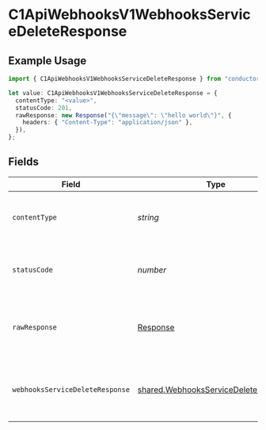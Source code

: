 # C1ApiWebhooksV1WebhooksServiceDeleteResponse

## Example Usage

```typescript
import { C1ApiWebhooksV1WebhooksServiceDeleteResponse } from "conductorone-sdk-typescript/sdk/models/operations";

let value: C1ApiWebhooksV1WebhooksServiceDeleteResponse = {
  contentType: "<value>",
  statusCode: 201,
  rawResponse: new Response("{\"message\": \"hello world\"}", {
    headers: { "Content-Type": "application/json" },
  }),
};
```

## Fields

| Field                                                                                               | Type                                                                                                | Required                                                                                            | Description                                                                                         |
| --------------------------------------------------------------------------------------------------- | --------------------------------------------------------------------------------------------------- | --------------------------------------------------------------------------------------------------- | --------------------------------------------------------------------------------------------------- |
| `contentType`                                                                                       | *string*                                                                                            | :heavy_check_mark:                                                                                  | HTTP response content type for this operation                                                       |
| `statusCode`                                                                                        | *number*                                                                                            | :heavy_check_mark:                                                                                  | HTTP response status code for this operation                                                        |
| `rawResponse`                                                                                       | [Response](https://developer.mozilla.org/en-US/docs/Web/API/Response)                               | :heavy_check_mark:                                                                                  | Raw HTTP response; suitable for custom response parsing                                             |
| `webhooksServiceDeleteResponse`                                                                     | [shared.WebhooksServiceDeleteResponse](../../../sdk/models/shared/webhooksservicedeleteresponse.md) | :heavy_minus_sign:                                                                                  | Empty response body. Status code indicates success.                                                 |